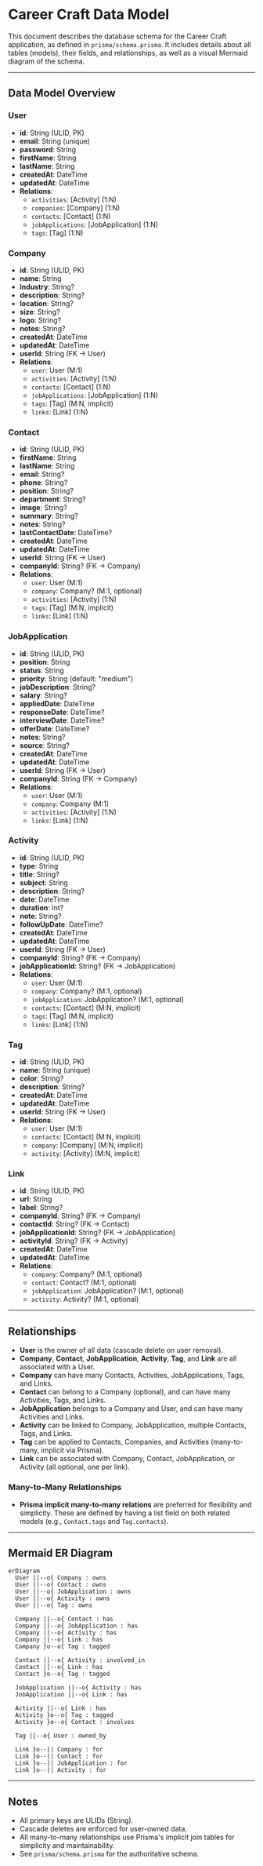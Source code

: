 # Career Craft Data Model

This document describes the database schema for the Career Craft application, as defined in `prisma/schema.prisma`. It includes details about all tables (models), their fields, and relationships, as well as a visual Mermaid diagram of the schema.

---

## Data Model Overview

### User
- **id**: String (ULID, PK)
- **email**: String (unique)
- **password**: String
- **firstName**: String
- **lastName**: String
- **createdAt**: DateTime
- **updatedAt**: DateTime
- **Relations**:
  - `activities`: [Activity] (1:N)
  - `companies`: [Company] (1:N)
  - `contacts`: [Contact] (1:N)
  - `jobApplications`: [JobApplication] (1:N)
  - `tags`: [Tag] (1:N)

### Company
- **id**: String (ULID, PK)
- **name**: String
- **industry**: String?
- **description**: String?
- **location**: String?
- **size**: String?
- **logo**: String?
- **notes**: String?
- **createdAt**: DateTime
- **updatedAt**: DateTime
- **userId**: String (FK → User)
- **Relations**:
  - `user`: User (M:1)
  - `activities`: [Activity] (1:N)
  - `contacts`: [Contact] (1:N)
  - `jobApplications`: [JobApplication] (1:N)
  - `tags`: [Tag] (M:N, implicit)
  - `links`: [Link] (1:N)

### Contact
- **id**: String (ULID, PK)
- **firstName**: String
- **lastName**: String
- **email**: String?
- **phone**: String?
- **position**: String?
- **department**: String?
- **image**: String?
- **summary**: String?
- **notes**: String?
- **lastContactDate**: DateTime?
- **createdAt**: DateTime
- **updatedAt**: DateTime
- **userId**: String (FK → User)
- **companyId**: String? (FK → Company)
- **Relations**:
  - `user`: User (M:1)
  - `company`: Company? (M:1, optional)
  - `activities`: [Activity] (1:N)
  - `tags`: [Tag] (M:N, implicit)
  - `links`: [Link] (1:N)

### JobApplication
- **id**: String (ULID, PK)
- **position**: String
- **status**: String
- **priority**: String (default: "medium")
- **jobDescription**: String?
- **salary**: String?
- **appliedDate**: DateTime
- **responseDate**: DateTime?
- **interviewDate**: DateTime?
- **offerDate**: DateTime?
- **notes**: String?
- **source**: String?
- **createdAt**: DateTime
- **updatedAt**: DateTime
- **userId**: String (FK → User)
- **companyId**: String (FK → Company)
- **Relations**:
  - `user`: User (M:1)
  - `company`: Company (M:1)
  - `activities`: [Activity] (1:N)
  - `links`: [Link] (1:N)

### Activity
- **id**: String (ULID, PK)
- **type**: String
- **title**: String?
- **subject**: String
- **description**: String?
- **date**: DateTime
- **duration**: Int?
- **note**: String?
- **followUpDate**: DateTime?
- **createdAt**: DateTime
- **updatedAt**: DateTime
- **userId**: String (FK → User)
- **companyId**: String? (FK → Company)
- **jobApplicationId**: String? (FK → JobApplication)
- **Relations**:
  - `user`: User (M:1)
  - `company`: Company? (M:1, optional)
  - `jobApplication`: JobApplication? (M:1, optional)
  - `contacts`: [Contact] (M:N, implicit)
  - `tags`: [Tag] (M:N, implicit)
  - `links`: [Link] (1:N)

### Tag
- **id**: String (ULID, PK)
- **name**: String (unique)
- **color**: String?
- **description**: String?
- **createdAt**: DateTime
- **updatedAt**: DateTime
- **userId**: String (FK → User)
- **Relations**:
  - `user`: User (M:1)
  - `contacts`: [Contact] (M:N, implicit)
  - `company`: [Company] (M:N, implicit)
  - `activity`: [Activity] (M:N, implicit)

### Link
- **id**: String (ULID, PK)
- **url**: String
- **label**: String?
- **companyId**: String? (FK → Company)
- **contactId**: String? (FK → Contact)
- **jobApplicationId**: String? (FK → JobApplication)
- **activityId**: String? (FK → Activity)
- **createdAt**: DateTime
- **updatedAt**: DateTime
- **Relations**:
  - `company`: Company? (M:1, optional)
  - `contact`: Contact? (M:1, optional)
  - `jobApplication`: JobApplication? (M:1, optional)
  - `activity`: Activity? (M:1, optional)

---

## Relationships

- **User** is the owner of all data (cascade delete on user removal).
- **Company**, **Contact**, **JobApplication**, **Activity**, **Tag**, and **Link** are all associated with a User.
- **Company** can have many Contacts, Activities, JobApplications, Tags, and Links.
- **Contact** can belong to a Company (optional), and can have many Activities, Tags, and Links.
- **JobApplication** belongs to a Company and User, and can have many Activities and Links.
- **Activity** can be linked to Company, JobApplication, multiple Contacts, Tags, and Links.
- **Tag** can be applied to Contacts, Companies, and Activities (many-to-many, implicit via Prisma).
- **Link** can be associated with Company, Contact, JobApplication, or Activity (all optional, one per link).

### Many-to-Many Relationships
- **Prisma implicit many-to-many relations** are preferred for flexibility and simplicity. These are defined by having a list field on both related models (e.g., `Contact.tags` and `Tag.contacts`).

---

## Mermaid ER Diagram

```mermaid
erDiagram
  User ||--o{ Company : owns
  User ||--o{ Contact : owns
  User ||--o{ JobApplication : owns
  User ||--o{ Activity : owns
  User ||--o{ Tag : owns

  Company ||--o{ Contact : has
  Company ||--o{ JobApplication : has
  Company ||--o{ Activity : has
  Company ||--o{ Link : has
  Company }o--o{ Tag : tagged

  Contact ||--o{ Activity : involved_in
  Contact ||--o{ Link : has
  Contact }o--o{ Tag : tagged

  JobApplication ||--o{ Activity : has
  JobApplication ||--o{ Link : has

  Activity ||--o{ Link : has
  Activity }o--o{ Tag : tagged
  Activity }o--o{ Contact : involves

  Tag ||--o{ User : owned_by

  Link }o--|| Company : for
  Link }o--|| Contact : for
  Link }o--|| JobApplication : for
  Link }o--|| Activity : for
```

---

## Notes
- All primary keys are ULIDs (String).
- Cascade deletes are enforced for user-owned data.
- All many-to-many relationships use Prisma's implicit join tables for simplicity and maintainability.
- See `prisma/schema.prisma` for the authoritative schema.
